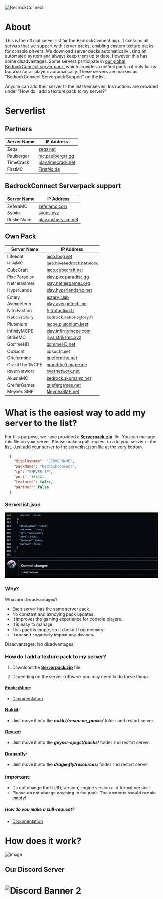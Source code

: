 ![BedrockConnect](https://cdn.discordapp.com/attachments/1022232337938911262/1099499823029305384/channels4_banner.jpg)

# About
This is the official server list for the BedrockConnect app. It contains all servers that we support with server packs, enabling custom texture packs for console players. We download server packs automatically using an automated system and always keep them up to date. However, this has some disadvantages. Some servers participate in [our global BedrockConnect server pack](https://pack.bedrockhub.io/bedrockconnect), which provides a unified pack not only for us but also for all players automatically. These servers are marked as "BedrockConnect Serverpack Support" on the list.

Anyone can add their server to the list themselves! Instructions are provided under "How do I add a texture pack to my server?"


# Serverlist
## Partners
| Server Name           | IP Address              |  
|-----------------------|-------------------------|
| Zeqa         | [zeqa.net](https://pack.bedrockhub.io/zeqa)                         | 
| Paulberger   | [mc.paulberger.gg](https://pack.bedrockhub.io/paulberger)           | 
| TimeCrack    | [play.timecrack.net](https://pack.bedrockhub.io/timecrack)          | 
| FirstMC      | [FirstMc.de](https://pack.bedrockhub.io/firstmc)                    | 

## BedrockConnect Serverpack support
| Server Name           | IP Address              |
|-----------------------|-------------------------|
| ZeferaMC              | [zeferamc.com](https://pack.bedrockhub.io/bedrockconnect)           |
| Syodo                 | [syodo.xyz](https://pack.bedrockhub.io/bedrockconnect)              |
| RusherVace            | [play.rushervace.net](https://pack.bedrockhub.io/bedrockconnect)    |   


## Own Pack
| Server Name           | IP Address              |    	              
|-----------------------|-------------------------|
| Lifeboat              | [mco.lbsg.net](https://pack.bedrockhub.io/lbsg)                     |   
| HiveMC                | [geo.hivebedrock.network](https://pack.bedrockhub.io/hivemc)        | 
| CubeCraft             | [mco.cubecraft.net](https://pack.bedrockhub.io/cubecraft)           | 
| PixelParadise         | [play.pixelparadise.gg](https://pack.bedrockhub.io/pixelparadise)   | 
| NetherGames           | [play.nethergames.org](https://pack.bedrockhub.io/nethergames)      | 
| HyperLands            | [play.hyperlandsmc.net](https://pack.bedrockhub.io/hyperlands)      | 
| Ectary                | [ectary.club](https://pack.bedrockhub.io/ectary)                    |  
| Avengetech            | [play.avengetech.me](https://pack.bedrockhub.io/avengetech)         | 
| NitroFaction          | [Nitrofaction.fr](https://pack.bedrockhub.io/nitrofaction)          | 
| NationsGlory          | [bedrock.nationsglory.fr](https://pack.bedrockhub.io/NationsGlory)  | 
| Plutonium             | [mcpe.plutonium.best](https://pack.bedrockhub.io/plutonium)         |  
| InfinityMCPE          | [play.infinitymcpe.com](https://pack.bedrockhub.io/infinitymcpe)    | 
| StrikeMC              | [java.strikemc.xyz](https://pack.bedrockhub.io/strikemc)            | 
| GommeHD               | [gommeHD.net](https://pack.bedrockhub.io/gommehd)                   | 
| OpSucht               | [opsucht.net](https://pack.bedrockhub.io/opsucht)                   |  
| Griefermine           | [griefermine.net](https://pack.bedrockhub.io/griefermine)           | 
| GrandTheftMCPE        | [grandtheft.mcpe.me](https://pack.bedrockhub.io/grandtheftmcpe)     |  
| RiverNetwork          | [rivernetwork.net](https://pack.bedrockhub.io/rivernetwork)         |  
| AkumaMC               | [bedrock.akumamc.net](https://pack.bedrockhub.io/akumamc)           |  
| GreiferGames          | [griefergames.net](https://pack.bedrockhub.io/griefergames)         | 
| Meynex SMP            | [MeynexSMP.net](https://pack.bedrockhub.io/griefermine)             | 


# What is the easiest way to add my server to the list?

For this purpose, we have provided a [<strong>Serverpack.zip</strong>](https://pack.bedrockhub.io/bedrockconnect) file. You can manage this file on your server. Please make a pull request to add your server to the list. Just add your server to the serverlist.json file at the very bottom.

```json
  {
    "displayName": "SERVERNAME",
    "packName": "bedrockconnect",
    "ip": "SERVER IP",
    "port": 19132,
    "featured": false,
    "partner": false
  }
```

### Serverlist.json
![HowAddthat](https://github.com/BedrockHubIO/BedrockConnect-Serverlist/blob/c710fd83b8abb3379d6aa9169727c22f64c66d50/0423-_1_.gif)

### Why?
What are the advantages?
- Each server has the same server pack.
- No constant and annoying pack updates.
- It improves the gaming experience for console players. 
- It is easy to manage
- This pack is empty, so it doesn't hog memory!
- It doesn't negatively impact any devices.

Disadvantages: 
No disadvantages!

### How do I add a texture pack to my server?

1. Download the [<strong>Serverpack.zip</strong>](https://pack.bedrockhub.io/bedrockconnect) file.

2. Depending on the server software, you may need to do these things: 

#### [PocketMine](https://discord.com/invite/xxp7VAYQtn): 
- [Documentation](https://github.com/pmmp/PocketMine-MP/blob/stable/resources/resource_packs.yml) 


#### [Nukkit](https://discord.com/invite/5PzMkyK):
- Just move it into the ***nukkit/resource_packs/*** folder and restart server. 


#### [Geyser](https://discord.com/invite/geysermc):
- Just move it into the ***geyser-spigot/packs/*** folder and restart server.


#### [Dragonfly](https://discord.gg/NRbJ9Q8zmn): 
- Just move it into the ***dragonfly/resources/*** folder and restart server.
	



### Important: 
- Do not change the UUID, version, engine version and format version! 
- Please do not change anything in the pack. The contents should remain empty!
##### How do you make a pull-request?
- [Documentation](https://docs.github.com/en/pull-requests/collaborating-with-pull-requests/proposing-changes-to-your-work-with-pull-requests/about-pull-requests)

# How does it work?
![image](https://user-images.githubusercontent.com/24614527/235318531-d80540b7-5ca8-4cba-b155-8ddf76c463c6.png)



## Our Discord Server
![Discord Banner 2](https://discordapp.com/api/guilds/880891245306740807/widget.png?style=banner2)
=======
